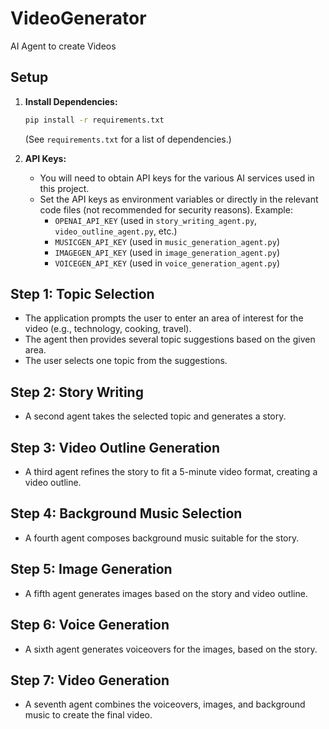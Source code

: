 # VideoGenerator

AI Agent to create Videos

## Setup

1.  **Install Dependencies:**
    ```bash
    pip install -r requirements.txt
    ```
    (See `requirements.txt` for a list of dependencies.)

2.  **API Keys:**
    *   You will need to obtain API keys for the various AI services used in this project.
    *   Set the API keys as environment variables or directly in the relevant code files (not recommended for security reasons).  Example:
        *   `OPENAI_API_KEY` (used in `story_writing_agent.py`, `video_outline_agent.py`, etc.)
        *   `MUSICGEN_API_KEY` (used in `music_generation_agent.py`)
        *   `IMAGEGEN_API_KEY` (used in `image_generation_agent.py`)
        *   `VOICEGEN_API_KEY` (used in `voice_generation_agent.py`)

## Step 1: Topic Selection

*   The application prompts the user to enter an area of interest for the video (e.g., technology, cooking, travel).
*   The agent then provides several topic suggestions based on the given area.
*   The user selects one topic from the suggestions.

## Step 2: Story Writing

*   A second agent takes the selected topic and generates a story.

## Step 3: Video Outline Generation

*   A third agent refines the story to fit a 5-minute video format, creating a video outline.

## Step 4: Background Music Selection

*   A fourth agent composes background music suitable for the story.

## Step 5: Image Generation

*   A fifth agent generates images based on the story and video outline.

## Step 6: Voice Generation

*   A sixth agent generates voiceovers for the images, based on the story.

## Step 7: Video Generation

*   A seventh agent combines the voiceovers, images, and background music to create the final video.
